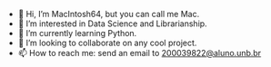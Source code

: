 - 👋 Hi, I’m MacIntosh64, but you can call me Mac.
- 👀 I’m interested in Data Science and Librarianship.
- 🌱 I’m currently learning Python.
- 💞️ I’m looking to collaborate on any cool project.
- 📫 How to reach me: send an email to 200039822@aluno.unb.br

<!---
LaisCirilo/LaisCirilo is a ✨ special ✨ repository because its `README.md` (this file) appears on your GitHub profile.
You can click the Preview link to take a look at your changes.
--->
